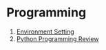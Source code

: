 # Programming
 
1. [Environment Setting](https://dhlab-tseng.github.io/Programming/1_EnvSet.html)
2. [Python Programming Review](https://dhlab-tseng.github.io/Programming/2_PythonReview.html)
